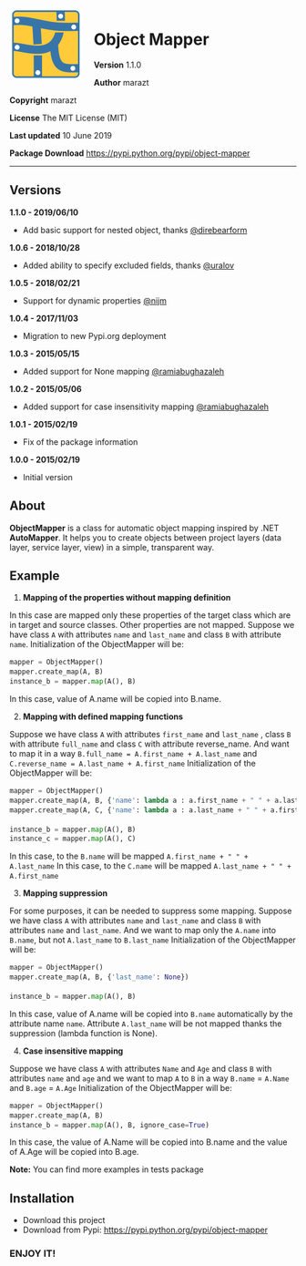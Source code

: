 <img src="logo.png" align="left" style="width:128px; margin-right: 20px;" />

# Object Mapper

**Version**
1.1.0

**Author**
marazt

**Copyright**
marazt

**License**
The MIT License (MIT)

**Last updated**
10 June 2019

**Package Download**
https://pypi.python.org/pypi/object-mapper

---

## Versions

**1.1.0 - 2019/06/10**

- Add basic support for nested object, thanks [@direbearform](https://github.com/direbearform)

**1.0.6 - 2018/10/28**

- Added ability to specify excluded fields, thanks [@uralov](https://github.com/uralov)

**1.0.5 - 2018/02/21**

- Support for dynamic properties [@nijm](https://github.com/nijm)

**1.0.4 - 2017/11/03**

- Migration to new Pypi.org deployment

**1.0.3 - 2015/05/15**

- Added support for None mapping [@ramiabughazaleh](https://github.com/ramiabughazaleh)

**1.0.2 - 2015/05/06**

- Added support for case insensitivity mapping [@ramiabughazaleh](https://github.com/ramiabughazaleh)

**1.0.1 - 2015/02/19**

- Fix of the package information

**1.0.0 - 2015/02/19**

- Initial version

## About

**ObjectMapper** is a class for automatic object mapping inspired by .NET **AutoMapper**.
It helps you to create objects between project layers (data layer, service layer, view) in a simple, transparent way.

## Example

1. **Mapping of the properties without mapping definition**

In this case are mapped only these properties of the target class which
are in target and source classes. Other properties are not mapped.
Suppose we have class `A` with attributes `name` and `last_name`
and class `B` with attribute `name`.
Initialization of the ObjectMapper will be:

```python
mapper = ObjectMapper()
mapper.create_map(A, B)
instance_b = mapper.map(A(), B)
```

In this case, value of A.name will be copied into B.name.

2. **Mapping with defined mapping functions**

Suppose we have class `A` with attributes `first_name` and `last_name`
, class `B` with attribute `full_name` and class `C` with attribute reverse_name.
And want to map it in a way `B.full_name = A.first_name + A.last_name` and
`C.reverse_name = A.last_name + A.first_name`
Initialization of the ObjectMapper will be:

```python
mapper = ObjectMapper()
mapper.create_map(A, B, {'name': lambda a : a.first_name + " " + a.last_name})
mapper.create_map(A, C, {'name': lambda a : a.last_name + " " + a.first_name})

instance_b = mapper.map(A(), B)
instance_c = mapper.map(A(), C)
```

In this case, to the `B.name` will be mapped `A.first_name + " " + A.last_name`
In this case, to the `C.name` will be mapped `A.last_name + " " + A.first_name`

3. **Mapping suppression**

For some purposes, it can be needed to suppress some mapping.
Suppose we have class `A` with attributes `name` and `last_name`
and class `B` with attributes `name` and `last_name`.
And we want to map only the `A.name` into `B.name`, but not `A.last_name` to
`B.last_name`
Initialization of the ObjectMapper will be:

```python
mapper = ObjectMapper()
mapper.create_map(A, B, {'last_name': None})

instance_b = mapper.map(A(), B)
```

In this case, value of A.name will be copied into `B.name` automatically by the attribute name `name`.
Attribute `A.last_name` will be not mapped thanks the suppression (lambda function is None).

4. **Case insensitive mapping**

Suppose we have class `A` with attributes `Name` and `Age` and
class `B` with attributes `name` and `age` and we want to map `A` to `B` in a way
`B.name` = `A.Name` and `B.age` = `A.Age`
Initialization of the ObjectMapper will be:

```python
mapper = ObjectMapper()
mapper.create_map(A, B)
instance_b = mapper.map(A(), B, ignore_case=True)
```

In this case, the value of A.Name will be copied into B.name and
the value of A.Age will be copied into B.age.

**Note:** You can find more examples in tests package

## Installation

- Download this project
- Download from Pypi: https://pypi.python.org/pypi/object-mapper

### ENJOY IT!

